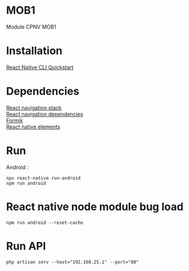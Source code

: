 # MOB1
Module CPNV MOB1

# Installation
[React Native CLI Quickstart](https://reactnative.dev/docs/environment-setup)  

# Dependencies
[React navigation stack](https://reactnavigation.org/docs/hello-react-navigation/)  
[React navigation dependencies](https://reactnavigation.org/docs/getting-started)  
[Formik](https://jaredpalmer.com/formik/docs/overview)  
[React native elements](https://react-native-elements.github.io/react-native-elements/docs/getting_started.html)

# Run
Android : 
    
    npx react-native run-android
    npm run android

# React native node module bug load

    npm run android --reset-cache

# Run API

    php artisan serv --host="192.168.25.1" --port="80"